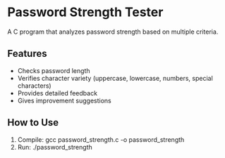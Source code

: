 # Password Strength Tester
A C program that analyzes password strength based on multiple criteria.

## Features
- Checks password length
- Verifies character variety (uppercase, lowercase, numbers, special characters)
- Provides detailed feedback
- Gives improvement suggestions

## How to Use
1. Compile: gcc password_strength.c -o password_strength
2. Run: ./password_strength
